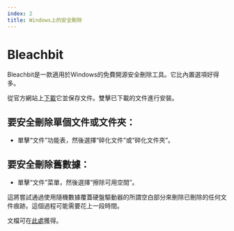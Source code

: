 ```yaml
---
index: 2
title: Windows上的安全刪除
---
```

# Bleachbit

Bleachbit是一款適用於Windows的免費開源安全刪除工具。它比內置選項好得多。

從官方網站上[下載](http://bleachbit.sourceforge.net/download/windows)它並保存文件。雙擊已下載的文件進行安裝。

## 要安全刪除單個文件或文件夾：

*    單擊“文件”功能表，然後選擇“碎化文件”或“碎化文件夾”。

## 要安全刪除舊數據：

*   單擊“文件”菜單，然後選擇“擦除可用空間”。

這將嘗試通過使用隨機數據覆蓋硬盤驅動器的所謂空白部分來刪除已刪除的任何文件痕跡。這個過程可能需要花上一段時間。

文檔可在[此處](https://docs.bleachbit.org/)獲得。